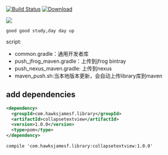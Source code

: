 [![Build Status](https://travis-ci.org/HawksJamesf/CollapseTextView.svg?branch=master)](https://travis-ci.org/HawksJamesf/CollapseTextView)  [![Download](https://api.bintray.com/packages/makeyouflying/maven/com.hawksjamesf.library%3Acollapsetextview/images/download.svg) ](https://bintray.com/makeyouflying/maven/com.hawksjamesf.library%3Acollapsetextview/_latestVersion)

<a href='https://bintray.com/makeyouflying/maven/com.hawksjamesf.library%3Acollapsetextview?source=watch' alt='Get automatic notifications about new "com.hawksjamesf.library:collapsetextview" versions'><img src='https://www.bintray.com/docs/images/bintray_badge_color.png'></a>

`good good study,day day up`

script:
- common.gradle：通用开发者库
- push_jfrog_maven.gradle：上传到jfrog bintray
- push_nexus_maven.gradle: 上传到nexus
- maven_push.sh:当本地版本更新，会自动上传library库到maven
## add dependencies
```xml
<dependency>
  <groupId>com.hawksjamesf.library</groupId>
  <artifactId>collapsetextview</artifactId>
  <version>1.0.0</version>
  <type>pom</type>
</dependency>
```
```compile 'com.hawksjamesf.library:collapsetextview:1.0.0'```
